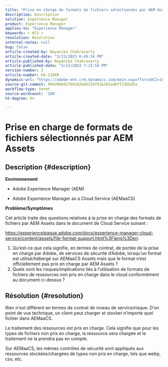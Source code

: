 ```yaml
---
title: "Prise en charge de formats de fichiers sélectionnés par AEM Assets"
description: Description
solution: Experience Manager
product: Experience Manager
applies-to: "Experience Manager"
keywords: « KCS »
resolution: Resolution
internal-notes: null
bug: false
article-created-by: Nayanika Chakravarty
article-created-date: "3/13/2023 6:49:34 PM"
article-published-by: Nayanika Chakravarty
article-published-date: "3/13/2023 7:13:54 PM"
version-number: 2
article-number: KA-21609
dynamics-url: "https://adobe-ent.crm.dynamics.com/main.aspx?forceUCI=1&pagetype=entityrecord&etn=knowledgearticle&id=005662c9-cfc1-ed11-83ff-6045bd0065b6"
source-git-commit: 904d98601f601828d6239f63a165ad6ff23bbd5a
workflow-type: tm+mt
source-wordcount: '180'
ht-degree: 6%

---
```


# Prise en charge de formats de fichiers sélectionnés par AEM Assets

## Description {#description}


<b>Environnement</b>

- Adobe Experience Manager (AEM)

- Adobe Experience Manager as a Cloud Service (AEMaaCS)

<b>Problème/Symptômes</b>

Cet article traite des questions relatives à la prise en charge des formats de fichiers par AEM Assets dans le document de Cloud Service suivant :

https://experienceleague.adobe.com/docs/experience-manager-cloud-service/content/assets/file-format-support.html%3Flang%3Den:


1. Qu’est-ce que cela signifie, en termes de contrat, de portée de la prise en charge par Adobe, de services de sécurité d’Adobe, lorsqu’un format est utilisé/hébergé sur AEMaaCS Assets mais que le format n’est officiellement pas pris en charge par AEM Assets ?
2. Quels sont les risques/implications liés à l’utilisation de formats de fichiers de ressources non pris en charge dans le cloud conformément au document ci-dessus ?



## Résolution {#resolution}


Rien n&#39;est différent en termes de contrat de niveau de service/risque. D’un point de vue technique, un client peut charger et stocker n’importe quel fichier dans AEMaaCS.

Le traitement des ressources est pris en charge. Cela signifie que pour les types de fichiers non pris en charge, la ressource sera chargée et le traitement ne la prendra pas en compte.

Sur AEMaaCS, les mêmes contrôles de sécurité sont appliqués aux ressources stockées/chargées de types non pris en charge, tels que webp, csv, etc.
